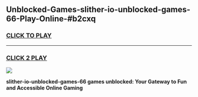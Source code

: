 
## Unblocked-Games-slither-io-unblocked-games-66-Play-Online-#b2cxq
<h3>
<a href="https://premium.freeplayer.one?title=slither-io-unblocked-games-66&ref=27F">CLICK TO PLAY</a></h3>
<hr>

<h3>
<a href="https://premium.freeplayer.one?title=slither-io-unblocked-games-66&ref=27F">CLICK 2 PLAY</a>
  
</h3>

<a href="https://premium.freeplayer.one?title=slither-io-unblocked-games-66&ref=27F"><img src="https://clearcache.store/games.png"></a>


**slither-io-unblocked-games-66 games unblocked: Your Gateway to Fun and Accessible Online Gaming**
